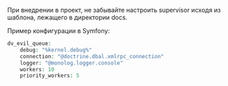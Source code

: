 При внедрении в проект, не забывайте настроить supervisor исходя из шаблона, лежащего в директории docs.

Пример конфигурации в Symfony:

```php
dv_evil_queue:
    debug: "%kernel.debug%"
    connection: "@doctrine.dbal.xmlrpc_connection"
    logger: "@monolog.logger.console"
    workers: 10
    priority_workers: 5
```
